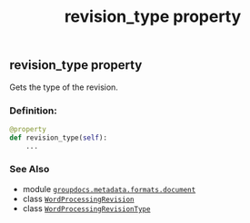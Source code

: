 ﻿---
title: revision_type property
second_title: GroupDocs.Metadata for Python via .NET API References
description: 
type: docs
url: /python-net/groupdocs.metadata.formats.document/wordprocessingrevision/revision_type/
is_root: false
weight: 160
---

## revision_type property


Gets the type of the revision.
### Definition:
```python
@property
def revision_type(self):
    ...
```

### See Also
* module [`groupdocs.metadata.formats.document`](../../)
* class [`WordProcessingRevision`](/metadata/python-net/groupdocs.metadata.formats.document/wordprocessingrevision)
* class [`WordProcessingRevisionType`](/metadata/python-net/groupdocs.metadata.formats.document/wordprocessingrevisiontype)
